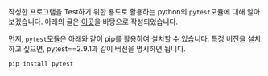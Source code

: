 작성한 프로그램을 Test하기 위한 용도로 활용하는 python의 `pytest`모듈에 대해 알아보겠습니다. 
아래의 글은 [이곳](https://www.tutorialspoint.com/pytest/pytest_fixtures.htm)을 바탕으로 작성되었습니다. 


먼저, `pytest`모듈은 아래와 같이 pip를 활용하여 설치할 수 있습니다. 
특정 버전을 설치하고 싶으면, pytest==2.9.1과 같이 버전을 명시하면 됩니다. 

```python
pip install pytest
```

